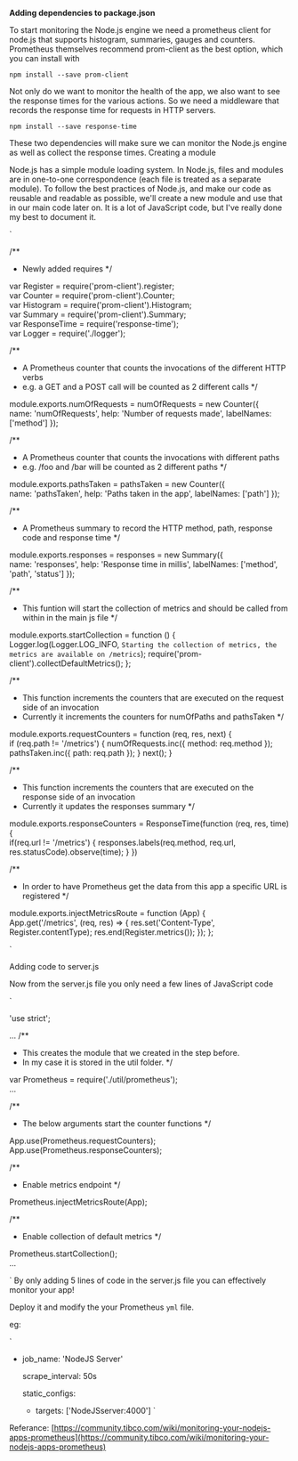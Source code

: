 **Adding dependencies to package.json**

To start monitoring the Node.js engine we need a prometheus client for node.js that supports histogram, summaries, gauges and counters. Prometheus themselves recommend prom-client as the best option, which you can install with

`npm install --save prom-client`

Not only do we want to monitor the health of the app, we also want to see the response times for the various actions. So we need a middleware that records the response time for requests in HTTP servers.

`npm install --save response-time`

These two dependencies will make sure we can monitor the Node.js engine as well as collect the response times.
Creating a module

Node.js has a simple module loading system. In Node.js, files and modules are in one-to-one correspondence (each file is treated as a separate module). To follow the best practices of Node.js, and make our code as reusable and readable as possible, we'll create a new module and use that in our main code later on. It is a lot of JavaScript code, but I've really done my best to document it.

`

/**
 * Newly added requires
 */

var Register = require('prom-client').register;  
var Counter = require('prom-client').Counter;  
var Histogram = require('prom-client').Histogram;  
var Summary = require('prom-client').Summary;  
var ResponseTime = require('response-time');  
var Logger = require('./logger');

/**
 * A Prometheus counter that counts the invocations of the different HTTP verbs
 * e.g. a GET and a POST call will be counted as 2 different calls
 */

module.exports.numOfRequests = numOfRequests = new Counter({  
    name: 'numOfRequests',
    help: 'Number of requests made',
    labelNames: ['method']
});

/**
 * A Prometheus counter that counts the invocations with different paths
 * e.g. /foo and /bar will be counted as 2 different paths
 */

module.exports.pathsTaken = pathsTaken = new Counter({  
    name: 'pathsTaken',
    help: 'Paths taken in the app',
    labelNames: ['path']
});

/**
 * A Prometheus summary to record the HTTP method, path, response code and response time
 */

module.exports.responses = responses = new Summary({  
    name: 'responses',
    help: 'Response time in millis',
    labelNames: ['method', 'path', 'status']
});

/**
 * This funtion will start the collection of metrics and should be called from within in the main js file
 */

module.exports.startCollection = function () {  
    Logger.log(Logger.LOG_INFO, `Starting the collection of metrics, the metrics are available on /metrics`);
    require('prom-client').collectDefaultMetrics();
};

/**
 * This function increments the counters that are executed on the request side of an invocation
 * Currently it increments the counters for numOfPaths and pathsTaken
 */

module.exports.requestCounters = function (req, res, next) {  
    if (req.path != '/metrics') {
        numOfRequests.inc({ method: req.method });
        pathsTaken.inc({ path: req.path });
    }
    next();
}

/**
 * This function increments the counters that are executed on the response side of an invocation
 * Currently it updates the responses summary
 */

module.exports.responseCounters = ResponseTime(function (req, res, time) {  
    if(req.url != '/metrics') {
        responses.labels(req.method, req.url, res.statusCode).observe(time);
    }
})

/**
 * In order to have Prometheus get the data from this app a specific URL is registered
 */

module.exports.injectMetricsRoute = function (App) {  
    App.get('/metrics', (req, res) => {
        res.set('Content-Type', Register.contentType);
        res.end(Register.metrics());
    });
};

`

Adding code to server.js

Now from the server.js file you only need a few lines of JavaScript code

`

'use strict';

...
/**
 * This creates the module that we created in the step before.
 * In my case it is stored in the util folder.
 */

var Prometheus = require('./util/prometheus');  
...

/**
 * The below arguments start the counter functions
 */

App.use(Prometheus.requestCounters);  
App.use(Prometheus.responseCounters);

/**
 * Enable metrics endpoint
 */

Prometheus.injectMetricsRoute(App);

/**
 * Enable collection of default metrics
 */

Prometheus.startCollection();  
...

`
By only adding 5 lines of code in the server.js file you can effectively monitor your app!

Deploy it and modify the your Prometheus `yml` file.

eg:

`
  - job_name: 'NodeJS Server'

    scrape_interval: 50s

    static_configs:

      - targets: ['NodeJSserver:4000']
`

Referance: [https://community.tibco.com/wiki/monitoring-your-nodejs-apps-prometheus](https://community.tibco.com/wiki/monitoring-your-nodejs-apps-prometheus)